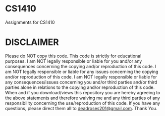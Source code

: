 # CS1410

Assignments for CS1410

# DISCLAIMER
Please do NOT copy this code. This code is strictly for educational purposes. I am NOT legally responsible or liable for you and/or any consequences concerning the copying and/or reproduction of this code. I am NOT legally responsible or liable for any issues concerning the copying and/or reproduction of this code. I am NOT legally responsible or liable for any consequences/issues concerning you and/or third parties and/or third parties alone in relations to the copying and/or reproduction of this code. When and if you download/views this repository you are hereby agreeing to the above statements and therefore waiving me and any third parties of any responsibility concerning the use/reproduction of this code. If you have any questions, please direct them all to deadroses201@gmail.com. Thank You.

